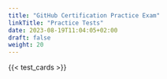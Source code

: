 ```yaml
---
title: "GitHub Certification Practice Exam"
linkTitle: "Practice Tests"
date: 2023-08-19T11:04:05+02:00
draft: false
weight: 20
---
```


{{< test_cards >}}
